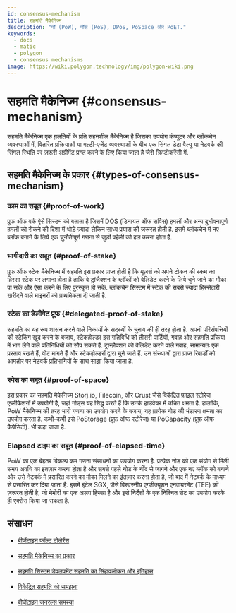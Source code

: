 ```yaml
---
id: consensus-mechanism
title: सहमति मैकेनिज्म
description: "पॉ (PoW), पॉस (PoS), DPoS, PoSpace और PoET."
keywords:
  - docs
  - matic
  - polygon
  - consensus mechanisms
image: https://wiki.polygon.technology/img/polygon-wiki.png
---
```


# सहमति मैकेनिज्म {#consensus-mechanism}

सहमति मैकेनिज्म एक ग़लतियों के प्रति सहनशील मैकेनिज्म है जिसका उपयोग कंप्यूटर और ब्लॉकचेन व्यवस्थाओं में, वितरित प्रक्रियाओं या मल्टी-एजेंट व्यवस्थाओं के बीच एक सिंगल डेटा वैल्यू या नेटवर्क की सिंगल स्थिति पर ज़रूरी अग्रीमेंट प्राप्त करने के लिए किया जाता है जैसे क्रिप्टोकरेंसी में.

## सहमति मैकेनिज्म के प्रकार {#types-of-consensus-mechanism}

### काम का सबूत {#proof-of-work}
प्रूफ ऑफ वर्क ऐसे सिस्टम को बताता है जिसमें DOS (डिनायल ऑफ सर्विस) हमलों और अन्य दुर्भावनापूर्ण हमलों को रोकने की दिशा में थोड़े ज़्यादा लेकिन साध्य प्रयास की ज़रूरत होती है. इसमें ब्लॉकचेन में नए ब्लॉक बनाने के लिये एक चुनौतीपूर्ण गणना से जुड़ी पहेली को हल करना होता है.

### भागीदारी का सबूत {#proof-of-stake}
प्रूफ ऑफ स्टेक मैकेनिज्म में सहमति इस प्रकार प्राप्त होती है कि यूज़र्स को अपने टोकन की रकम का हिस्सा स्टेक पर लगाना होता है ताकि वे ट्रांजैक्शन के ब्लॉकों को वेलिडेट करने के लिये चुने जाने का मौका पा सकें और ऐसा करने के लिए पुरस्कृत हो सकें. ब्लॉकचेन सिस्टम में स्टेक की सबसे ज़्यादा हिस्सेदारी खरीदने वाले माइनरों को प्राथमिकता दी जाती है.

### स्टेक का डेलीगेट प्रूफ {#delegated-proof-of-stake}
सहमति का यह रूप शासन करने वाले निकायों के सदस्यों के चुनाव की ही तरह होता है. अपनी परिसंपत्तियों की स्टेकिंग ख़ुद करने के बजाय, स्टेकहोल्डर इस गतिविधि को तीसरी पार्टियों, गवाह और सहमति प्रक्रिया में भाग लेने वाले प्रतिनिधियों को सौप सकते हैं. ट्रान्ज़ैक्शन को वैलिडेट करने वाले गवाह, सामान्यतः एक प्रस्ताव रखते हैं, वोट मांगते हैं और स्टेकहोल्डरों द्वारा चुने जाते हैं. उन संस्थाओं द्वारा प्राप्त रिवार्डों को आमतौर पर नेटवर्क प्रतिभागियों के साथ साझा किया जाता है.

### स्पेस का सबूत {#proof-of-space}
इस प्रकार का सहमति मैकेनिज्म Storj.io, Filecoin, और Crust जैसे विकेंद्रित फ़ाइल स्टोरेज एप्लीकेशनों में उपयोगी है, जहां नोड्स यह सिद्ध करते हैं कि उनके हार्डवेयर में उचित क्षमता है. हालांकि, PoW मैकेनिज्म की तरह भारी गणना का उपयोग करने के बजाय, यह प्रत्येक नोड की भंडारण क्षमता का उपयोग करता है. कभी-कभी इसे PoStorage (प्रूफ़ ऑफ स्टोरेज) या PoCapacity (प्रूफ़ ऑफ कैपेसिटी). भी कहा जाता है.

### Elapsed टाइम का सबूत {#proof-of-elapsed-time}
PoW का एक बेहतर विकल्प कम गणना संसाधनों का उपयोग करना है. प्रत्येक नोड को एक संयोग से मिली समय अवधि का इंतज़ार करना होता है और सबसे पहले नोड के नींद से जागने और एक नए ब्लॉक को बनाने और उसे नेटवर्क में प्रसारित करने का मौका मिलने का इंतज़ार करना होता है, जो बाद में नेटवर्क के माध्यम से प्रसारित कर दिया जाता है. इसमें इंटेल SGX, जैसे विस्वस्नीय एग्जीक्यूशन एनवायरमेंट (TEE) की ज़रूरत होती है, जो मेमोरी का एक अलग हिस्सा है और इसे निर्देशों के एक निश्चित सेट का उपयोग करके ही एक्सेस किया जा सकता है.

## **संसाधन**

- [बीजेंटाइन फॉल्ट टोलेरेंस](https://medium.com/loom-network/understanding-blockchain-fundamentals-part-1-byzantine-fault-tolerance-245f46fe8419) <br></br>
- [सहमति मैकेनिज्म का प्रकार](https://www.codementor.io/blog/consensus-algorithms-5lr8exfi0s#types-of-consensus-algorithms) <br></br>
- [सहमति सिस्टम डेवलपमेंट सहमति का सिंहावलोकन और इतिहास](https://softwareengineeringdaily.com/2018/03/26/consensus-systems-with-ethan-buchman/) <br></br>
- [विकेंद्रित सहमति को समझना](https://medium.com/s/story/lets-take-a-crack-at-understanding-distributed-consensus-dad23d0dc95) <br></br>
- [बीजेंटाइन जनरल्स समस्या](https://en.wikipedia.org/wiki/Byzantine_fault#Byzantine_Generals'_Problem)